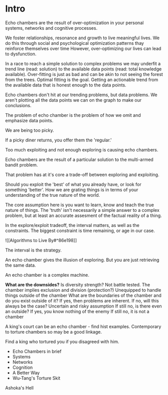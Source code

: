 # Intro


Echo chambers are the result of over-optimization in your personal systems, networks and cognitive processes.

We foster relationships, resonance and growth to live meaningful lives. 
We do this through social and psychological optimization patterns thay reinforce themselves over time  However, over-optimizing our lives can lead to dysfunction.

In a race to reach a simple solution to complex problems we may underfit a trend line (read: solution) to the available data points (read: total knowledge available). Over-fitting is just as bad and can be akin to not seeing the forest from the trees. Optimal fitting is the goal. Getting an actionable trend from the available data that is honest enough to the data points.

Echo chambers don't hit at our trending problems, but data problems. We aren't plotting all the data points we can on the graph to make our conclusions.

The problem of echo chamber is the problem of how we omit and emphasize data points.

We are being too picky.

If a picky diner returns, you offer them the 'regular.' 

Too much exploiting and not enough exploring is causing echo chambers.

Echo chambers are the result of a particular solution to the multi-armed bandit problem. 

That problem has at it's core a trade-off between exploring and exploiting.

Should you exploit the 'best' of what you already have, or look for something 'better'. How we are grating things is in terms of your understanding of the true nature of the world.

The core assumption here is you want to learn, know and teach the true nature of things. The 'truth' isn't necessarily a simple answer to a complex problem, but at least an accurate assesment of the factual reality of a thing.

In the explore/exploit tradeoff, the interval matters, as well as the constraints. The biggest constraint is time remaining, or age in our case. 

![[Algorithms to Live By#^86e198]]

The interval is the strategy.

An echo chamber gives the illusion of exploring. But you are just retrieving the same data.

An echo chamber is a complex machine.

**What are the downsides?**
Is diversity strength?
Not battle tested.
The chamber implies exclusion and division (protection?)
Unequipped to handle things outside of the chamber
What are the boundaries of the chamber and do you exist outside of it?
If yes, then problems are inherent.
If no, will this always be the case? Uncertain and risky assumption
If still no, is there even an outside? If yes, you know nothing of the enemy
If still no, it is not a chamber

A king's court can be an echo chamber - find hist examples. Contemporary to torture chambers so may be a good linkage.

Find a king who tortured you if you disagreed with him.

- Echo Chambers in brief
- Systems
- Networks
- Cognition
- A Better Way
- Wu-Tang's Torture Skit

Ashoka's Hell
